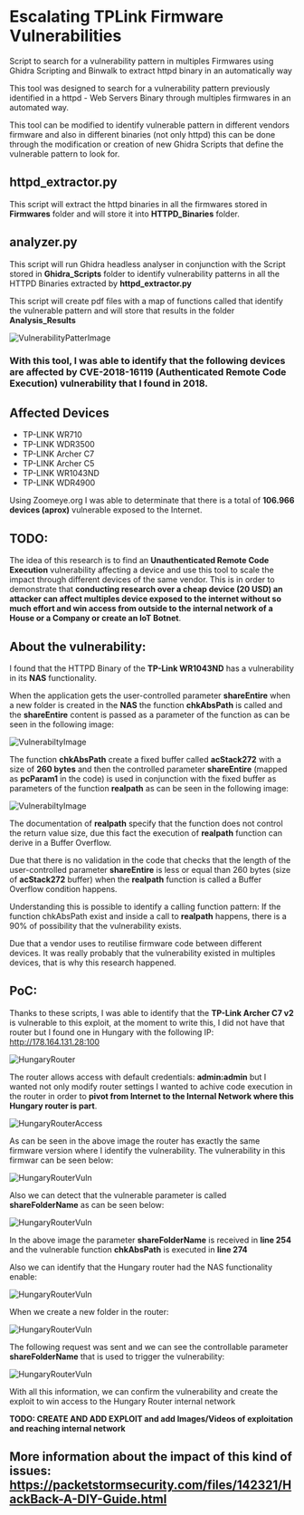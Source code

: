 # Escalating TPLink Firmware Vulnerabilities
Script to search for a vulnerability pattern in multiples Firmwares using Ghidra Scripting and Binwalk to extract httpd binary in an automatically way

This tool was designed to search for a vulnerability pattern previously identified in a httpd - Web Servers Binary through multiples firmwares in an automated way.

This tool can be modified to identify vulnerable pattern in different vendors firmware and also in different binaries (not only httpd) this can be done through the modification or creation of new Ghidra Scripts that define the vulnerable pattern to look for.

## httpd_extractor.py
This script will extract the httpd binaries in all the firmwares stored in **Firmwares** folder and will store it into **HTTPD_Binaries** folder.

## analyzer.py
This script will run Ghidra headless analyser in conjunction with the Script stored in **Ghidra_Scripts** folder to identify vulnerability patterns in all the HTTPD Binaries extracted by **httpd_extractor.py**

This script will create pdf files with a map of functions called that identify the vulnerable pattern and will store that results in the folder **Analysis_Results**

![VulnerabilityPatterImage](./Resources/github_imgs/pattern.png)

### With this tool, I was able to identify that the following devices are affected by CVE-2018-16119 (Authenticated Remote Code Execution) vulnerability that I found in 2018.

## Affected Devices
* TP-LINK WR710
* TP-LINK WDR3500
* TP-LINK Archer C7
* TP-LINK Archer C5
* TP-LINK WR1043ND
* TP-LINK WDR4900

Using Zoomeye.org I was able to determinate that there is a total of **106.966 devices (aprox)** vulnerable exposed to the Internet.

## TODO:
The idea of this research is to find an **Unauthenticated Remote Code Execution** vulnerability affecting a device and use this tool to scale the impact through different devices of the same vendor. This is in order to demonstrate that **conducting research over a cheap device (20 USD) an attacker can affect multiples device exposed to the internet without so much effort and win access from outside to the internal network of a House or a Company or create an IoT Botnet**.

## About the vulnerability:

I found that the HTTPD Binary of the **TP-Link WR1043ND** has a vulnerability in its **NAS** functionality.

When the application gets the user-controlled parameter **shareEntire** when a new folder is created in the **NAS** the function **chkAbsPath** is called and the **shareEntire** content is passed as a parameter of the function as can be seen in the following image:

![VulnerabiltyImage](./Resources/github_imgs/GetVariable.png)

The function **chkAbsPath** create a fixed buffer called **acStack272** with a size of **260 bytes** and then the controlled parameter **shareEntire** (mapped as **pcParam1** in the code) is used in conjunction with the fixed buffer as parameters of the function **realpath** as can be seen in the following image:

![VulnerabiltyImage](./Resources/github_imgs/realpath.png)

The documentation of **realpath** specify that the function does not control the return value size, due this fact the execution of **realpath** function can derive in a Buffer Overflow.

Due that there is no validation in the code that checks that the length of the user-controlled parameter **shareEntire** is less or equal than 260 bytes (size of **acStack272** buffer) when the **realpath** function is called a Buffer Overflow condition happens.

Understanding this is possible to identify a calling function pattern: If the function chkAbsPath exist and inside a call to **realpath** happens, there is a 90% of possibility that the vulnerability exists.

Due that a vendor uses to reutilise firmware code between different devices. It was really probably that the vulnerability existed in multiples devices, that is why this research happened.

## PoC:
Thanks to these scripts, I was able to identify that the **TP-Link Archer C7 v2** is vulnerable to this exploit, at the moment to write this, I did not have that router but I found one in Hungary with the following IP: http://178.164.131.28:100

![HungaryRouter](./Resources/InternetVictimHungria_PoC/DefaultCreds_Hungary.png)

The router allows access with default credentials: **admin:admin** but I wanted not only modify router settings I wanted to achive code execution in the router in order to **pivot from Internet to the Internal Network where this Hungary router is part**.

![HungaryRouterAccess](./InternetVictimHungary_PoC/PanelAccess.png)

As can be seen in the above image the router has exactly the same firmware version where I identify the vulnerability.
The vulnerability in this firmwar can be seen below:

![HungaryRouterVuln](./InternetVictimHungary_PoC/ArcherC7v2_Vulnerability.png)

Also we can detect that the vulnerable parameter is called **shareFolderName** as can be seen below:

![HungaryRouterVuln](./InternetVictimHungary_PoC/ArcherC7v2_shareFolderName_injectionPoint.png)

In the above image the parameter **shareFolderName** is received in **line 254** and the vulnerable function **chkAbsPath** is executed in **line 274**

Also we can identify that the Hungary router had the NAS functionality enable:

![HungaryRouterVuln](./InternetVictimHungary_PoC/FolderSharingContentVuln.png)

When we create a new folder in the router:

![HungaryRouterVuln](./InternetVictimHungary_PoC/createSharedFolder.png)

The following request was sent and we can see the controllable parameter **shareFolderName** that is used to trigger the vulnerability:

![HungaryRouterVuln](./InternetVictimHungary_PoC/ArcherC7v2_Vulnerable_Request.png)

With all this information, we can confirm the vulnerability and create the exploit to win access to the Hungary Router internal network

**TODO: CREATE AND ADD EXPLOIT and add Images/Videos of exploitation and reaching internal network**


## More information about the impact of this kind of issues: https://packetstormsecurity.com/files/142321/HackBack-A-DIY-Guide.html
